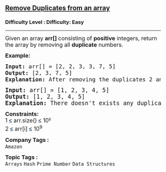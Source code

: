 <h2><a href="https://www.geeksforgeeks.org/problems/remove-duplicates-in-small-prime-array/1">Remove Duplicates from an array</a></h2><h3>Difficulty Level : Difficulty: Easy</h3><hr><div class="problems_problem_content__Xm_eO"><p><span style="font-size: 18px;">Given an array <strong>arr[] </strong>consisting of <strong>positive</strong> integers, return the array by removing all <strong>duplicate</strong> numbers.</span></p>
<p><strong><span style="font-size: 18px;">Example:</span></strong></p>
<pre><strong><span style="font-size: 18px;">Input</span><span style="font-size: 18px;">:</span></strong><span style="font-size: 18px;"> arr[] = [2, 2, 3, 3, 7, 5] <br><strong>Output: </strong>[2, 3, 7, 5]<br></span><span style="font-size: 18px;"><strong>Explanation: </strong>After removing the duplicates 2 and 3 we get 2 3 7 5.<br></span></pre>
<pre><span style="font-size: 14pt;"><strong>Input:</strong> arr[] = [1, 2, 3, 4, 5] </span><br><span style="font-size: 14pt;"><strong>Output: </strong>[1, 2, 3, 4, 5]<br><strong>Explanation:</strong> There doesn't exists any duplicate element.</span></pre>
<p><span style="font-size: 18px;"><strong>Constraints:</strong><br>1 </span><span style="background-color: #ffffff; color: #001d35; font-family: 'Google Sans', Arial, sans-serif; font-size: 18px;">≤</span><span style="font-size: 18px;">&nbsp;arr.size()&nbsp;</span><span style="color: #001d35; font-family: 'Google Sans', Arial, sans-serif; font-size: 18px; background-color: #ffffff;">≤ </span><span style="font-size: 18px;">10</span><sup>6<br></sup><span style="font-size: 18px;">2 <span style="color: #001d35; font-family: 'Google Sans', Arial, sans-serif; background-color: #ffffff;">≤</span>&nbsp;arr[i]&nbsp;<span style="color: #001d35; font-family: 'Google Sans', Arial, sans-serif; background-color: #ffffff;">≤ </span>10<sup>9</sup></span></p></div><p><span style=font-size:18px><strong>Company Tags : </strong><br><code>Amazon</code>&nbsp;<br><p><span style=font-size:18px><strong>Topic Tags : </strong><br><code>Arrays</code>&nbsp;<code>Hash</code>&nbsp;<code>Prime Number</code>&nbsp;<code>Data Structures</code>&nbsp;